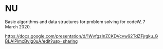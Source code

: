 # NU
Basic algorithms and data structures for problem solving for codeW, 7 March 2020.

https://docs.google.com/presentation/d/1WvfgzInZCKDVcvw62TdZFjrgku_GBLAIPlmcBvlg0uA/edit?usp=sharing

